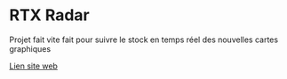 # RTX Radar

Projet fait vite fait pour suivre le stock en temps réel des nouvelles cartes graphiques

[Lien site web](https://rtx.gregory-gerard.dev)
